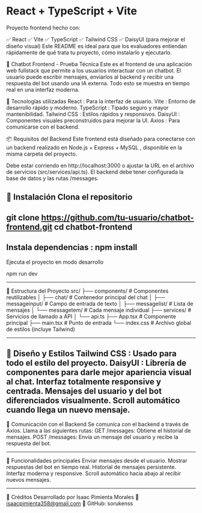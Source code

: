 # React + TypeScript + Vite
Proyecto frontend hecho con:

✅ React
✅ Vite
✅ TypeScript
✅ Tailwind CSS
✅ DaisyUI (para mejorar el diseño visual)
Este README es ideal para que los evaluadores entiendan rápidamente de qué trata tu proyecto, cómo instalarlo y ejecutarlo.

💬 Chatbot Frontend - Prueba Técnica
Este es el frontend de una aplicación web fullstack que permite a los usuarios interactuar con un chatbot. El usuario puede escribir mensajes, enviarlos al backend y recibir una respuesta del bot usando una IA externa. Todo esto se muestra en tiempo real en una interfaz moderna.

🧩 Tecnologías utilizadas
React : Para la interfaz de usuario.
Vite : Entorno de desarrollo rápido y moderno.
TypeScript : Tipado seguro y mayor mantenibilidad.
Tailwind CSS : Estilos rápidos y responsivos.
DaisyUI : Componentes visuales preconstruidos para mejorar la UI.
Axios : Para comunicarse con el backend.

📦 Requisitos del Backend
Este frontend está diseñado para conectarse con un backend realizado en Node.js + Express + MySQL , disponible en la misma carpeta del proyecto.

Debe estar corriendo en http://localhost:3000 o ajustar la URL en el archivo de servicios (src/services/api.ts).
El backend debe tener configurada la base de datos y las rutas /messages.

🚀 Instalación
Clona el repositorio
-------------------------
git clone https://github.com/tu-usuario/chatbot-frontend.git 
cd chatbot-frontend
------------------------------
Instala dependencias : npm install
---------------------------------
Ejecuta el proyecto en modo desarrollo 

npm run dev

------------------------
📁 Estructura del Proyecto
src/
├── components/           # Componentes reutilizables
│   ├── chat/             # Contenedor principal del chat
│   ├── messageinput/     # Campo de entrada de texto
│   ├── messagelist/      # Lista de mensajes
│   └── messagetem/       # Cada mensaje individual
├── services/             # Servicios de llamado a API
│   └── api.ts
├── App.tsx               # Componente principal
├── main.tsx              # Punto de entrada
└── index.css             # Archivo global de estilos (incluye Tailwind)

-----------------------------------------------------------------------------
🎨 Diseño y Estilos
Tailwind CSS : Usado para todo el estilo del proyecto.
DaisyUI : Librería de componentes para darle mejor apariencia visual al chat.
Interfaz totalmente responsive y centrada.
Mensajes del usuario y del bot diferenciados visualmente.
Scroll automático cuando llega un nuevo mensaje.
-----------------------------------------------------------------------------
📡 Comunicación con el Backend
Se comunica con el backend a través de Axios.
Llama a las siguientes rutas:
GET /messages: Obtiene el historial de mensajes.
POST /messages: Envía un mensaje del usuario y recibe la respuesta del bot.

--------------------------------------------------------------------------------
🧪 Funcionalidades principales
Enviar mensajes desde el usuario.
Mostrar respuestas del bot en tiempo real.
Historial de mensajes persistente.
Interfaz moderna y responsive.
Scroll automático hacia abajo al recibir nuevos mensajes.

------------------------------------------------------------------------------

👥 Créditos
Desarrollado por Isaac Pimienta Morales
📧 isaacpimienta358@gmail.com
📱 GitHub: sorukenss


